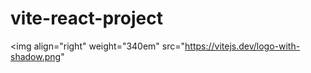 # vite-react-project
<img align="right" weight="340em"
src="https://vitejs.dev/logo-with-shadow.png"
